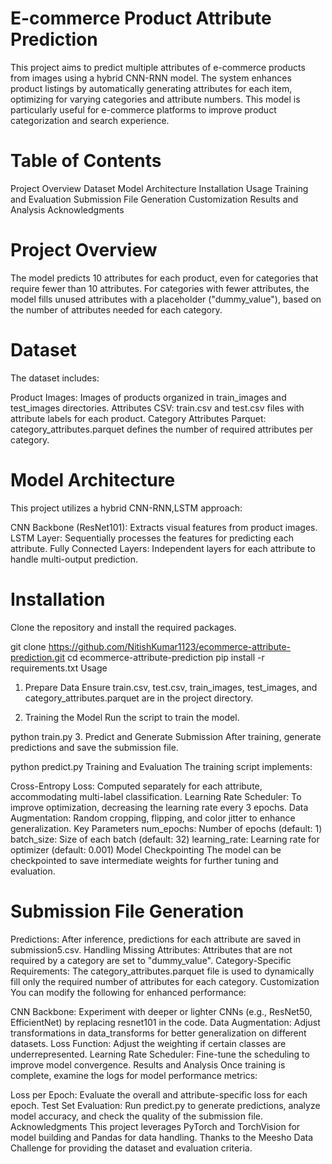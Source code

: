 # E-commerce Product Attribute Prediction
This project aims to predict multiple attributes of e-commerce products from images using a hybrid CNN-RNN model. The system enhances product listings by automatically generating attributes for each item, optimizing for varying categories and attribute numbers. This model is particularly useful for e-commerce platforms to improve product categorization and search experience.

# Table of Contents
Project Overview
Dataset
Model Architecture
Installation
Usage
Training and Evaluation
Submission File Generation
Customization
Results and Analysis
Acknowledgments
# Project Overview
The model predicts 10 attributes for each product, even for categories that require fewer than 10 attributes. For categories with fewer attributes, the model fills unused attributes with a placeholder ("dummy_value"), based on the number of attributes needed for each category.

# Dataset
The dataset includes:

Product Images: Images of products organized in train_images and test_images directories.
Attributes CSV: train.csv and test.csv files with attribute labels for each product.
Category Attributes Parquet: category_attributes.parquet defines the number of required attributes per category.
# Model Architecture
This project utilizes a hybrid CNN-RNN,LSTM approach:

CNN Backbone (ResNet101): Extracts visual features from product images.
LSTM Layer: Sequentially processes the features for predicting each attribute.
Fully Connected Layers: Independent layers for each attribute to handle multi-output prediction.
# Installation
Clone the repository and install the required packages.

git clone https://github.com/NitishKumar1123/ecommerce-attribute-prediction.git
cd ecommerce-attribute-prediction
pip install -r requirements.txt
Usage
1. Prepare Data
Ensure train.csv, test.csv, train_images, test_images, and category_attributes.parquet are in the project directory.

2. Training the Model
Run the script to train the model.

python train.py
3. Predict and Generate Submission
After training, generate predictions and save the submission file.

python predict.py
Training and Evaluation
The training script implements:

Cross-Entropy Loss: Computed separately for each attribute, accommodating multi-label classification.
Learning Rate Scheduler: To improve optimization, decreasing the learning rate every 3 epochs.
Data Augmentation: Random cropping, flipping, and color jitter to enhance generalization.
Key Parameters
num_epochs: Number of epochs (default: 1)
batch_size: Size of each batch (default: 32)
learning_rate: Learning rate for optimizer (default: 0.001)
Model Checkpointing
The model can be checkpointed to save intermediate weights for further tuning and evaluation.

# Submission File Generation
Predictions: After inference, predictions for each attribute are saved in submission5.csv.
Handling Missing Attributes: Attributes that are not required by a category are set to "dummy_value".
Category-Specific Requirements: The category_attributes.parquet file is used to dynamically fill only the required number of attributes for each category.
Customization
You can modify the following for enhanced performance:

CNN Backbone: Experiment with deeper or lighter CNNs (e.g., ResNet50, EfficientNet) by replacing resnet101 in the code.
Data Augmentation: Adjust transformations in data_transforms for better generalization on different datasets.
Loss Function: Adjust the weighting if certain classes are underrepresented.
Learning Rate Scheduler: Fine-tune the scheduling to improve model convergence.
Results and Analysis
Once training is complete, examine the logs for model performance metrics:

Loss per Epoch: Evaluate the overall and attribute-specific loss for each epoch.
Test Set Evaluation: Run predict.py to generate predictions, analyze model accuracy, and check the quality of the submission file.
Acknowledgments
This project leverages PyTorch and TorchVision for model building and Pandas for data handling. Thanks to the Meesho Data Challenge for providing the dataset and evaluation criteria.

